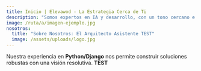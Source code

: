 ```yaml
---
title: Inicio | Elevawod - La Estrategia Cerca de Ti
description: "Somos expertos en IA y desarrollo, con un tono cercano e innovador. "
image: /ruta/a/imagen-ejemplo.jpg
nosotros:
  title: "Sobre Nosotros: El Arquitecto Asistente TEST"
  image: /assets/uploads/logo.jpg
---
```

Nuestra experiencia en **Python/Django** nos permite construir soluciones robustas con una visión resolutiva. **TEST**